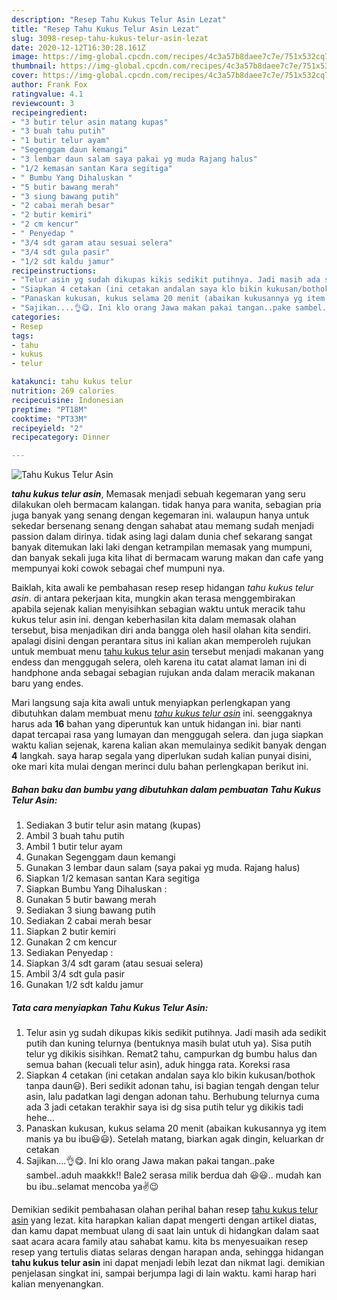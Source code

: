 ```yaml
---
description: "Resep Tahu Kukus Telur Asin Lezat"
title: "Resep Tahu Kukus Telur Asin Lezat"
slug: 3098-resep-tahu-kukus-telur-asin-lezat
date: 2020-12-12T16:30:28.161Z
image: https://img-global.cpcdn.com/recipes/4c3a57b8daee7c7e/751x532cq70/tahu-kukus-telur-asin-foto-resep-utama.jpg
thumbnail: https://img-global.cpcdn.com/recipes/4c3a57b8daee7c7e/751x532cq70/tahu-kukus-telur-asin-foto-resep-utama.jpg
cover: https://img-global.cpcdn.com/recipes/4c3a57b8daee7c7e/751x532cq70/tahu-kukus-telur-asin-foto-resep-utama.jpg
author: Frank Fox
ratingvalue: 4.1
reviewcount: 3
recipeingredient:
- "3 butir telur asin matang kupas"
- "3 buah tahu putih"
- "1 butir telur ayam"
- "Segenggam daun kemangi"
- "3 lembar daun salam saya pakai yg muda Rajang halus"
- "1/2 kemasan santan Kara segitiga"
- " Bumbu Yang Dihaluskan "
- "5 butir bawang merah"
- "3 siung bawang putih"
- "2 cabai merah besar"
- "2 butir kemiri"
- "2 cm kencur"
- " Penyedap "
- "3/4 sdt garam atau sesuai selera"
- "3/4 sdt gula pasir"
- "1/2 sdt kaldu jamur"
recipeinstructions:
- "Telur asin yg sudah dikupas kikis sedikit putihnya. Jadi masih ada sedikit putih dan kuning telurnya (bentuknya masih bulat utuh ya). Sisa putih telur yg dikikis sisihkan. Remat2 tahu, campurkan dg bumbu halus dan semua bahan (kecuali telur asin), aduk hingga rata. Koreksi rasa"
- "Siapkan 4 cetakan (ini cetakan andalan saya klo bikin kukusan/bothok tanpa daun😃). Beri sedikit adonan tahu, isi bagian tengah dengan telur asin, lalu padatkan lagi dengan adonan tahu. Berhubung telurnya cuma ada 3 jadi cetakan terakhir saya isi dg sisa putih telur yg dikikis tadi hehe..."
- "Panaskan kukusan, kukus selama 20 menit (abaikan kukusannya yg item manis ya bu ibu😃😃). Setelah matang, biarkan agak dingin, keluarkan dr cetakan"
- "Sajikan....👌😋. Ini klo orang Jawa makan pakai tangan..pake sambel..aduh maakkk!! Bale2 serasa milik berdua dah 😃😃.. mudah kan bu ibu..selamat mencoba ya✌😉"
categories:
- Resep
tags:
- tahu
- kukus
- telur

katakunci: tahu kukus telur 
nutrition: 269 calories
recipecuisine: Indonesian
preptime: "PT18M"
cooktime: "PT33M"
recipeyield: "2"
recipecategory: Dinner

---
```



![Tahu Kukus Telur Asin](https://img-global.cpcdn.com/recipes/4c3a57b8daee7c7e/751x532cq70/tahu-kukus-telur-asin-foto-resep-utama.jpg)

<b><i>tahu kukus telur asin</i></b>, Memasak menjadi sebuah kegemaran yang seru dilakukan oleh bermacam kalangan. tidak hanya para wanita, sebagian pria juga banyak yang senang dengan kegemaran ini. walaupun hanya untuk sekedar bersenang senang dengan sahabat atau memang sudah menjadi passion dalam dirinya. tidak asing lagi dalam dunia chef sekarang sangat banyak ditemukan laki laki dengan ketrampilan memasak yang mumpuni, dan banyak sekali juga kita lihat di bermacam warung makan dan cafe yang mempunyai koki cowok sebagai chef mumpuni nya.



Baiklah, kita awali ke pembahasan resep resep hidangan <i>tahu kukus telur asin</i>. di antara pekerjaan kita, mungkin akan terasa menggembirakan apabila sejenak kalian menyisihkan sebagian waktu untuk meracik tahu kukus telur asin ini. dengan keberhasilan kita dalam memasak olahan tersebut, bisa menjadikan diri anda bangga oleh hasil olahan kita sendiri. apalagi disini dengan perantara situs ini kalian akan memperoleh rujukan untuk membuat menu <u>tahu kukus telur asin</u> tersebut menjadi makanan yang endess dan menggugah selera, oleh karena itu catat alamat laman ini di handphone anda sebagai sebagian rujukan anda dalam meracik makanan baru yang endes.


Mari langsung saja kita awali untuk menyiapkan perlengkapan yang dibutuhkan dalam membuat menu <u><i>tahu kukus telur asin</i></u> ini. seenggaknya harus ada <b>16</b> bahan yang diperuntuk kan untuk hidangan ini. biar nanti dapat tercapai rasa yang lumayan dan menggugah selera. dan juga siapkan waktu kalian sejenak, karena kalian akan memulainya sedikit banyak dengan <b>4</b> langkah. saya harap segala yang diperlukan sudah kalian punyai disini, oke mari kita mulai dengan merinci dulu bahan perlengkapan berikut ini.

<!--inarticleads1-->

##### Bahan baku dan bumbu yang dibutuhkan dalam pembuatan Tahu Kukus Telur Asin:

1. Sediakan 3 butir telur asin matang (kupas)
1. Ambil 3 buah tahu putih
1. Ambil 1 butir telur ayam
1. Gunakan Segenggam daun kemangi
1. Gunakan 3 lembar daun salam (saya pakai yg muda. Rajang halus)
1. Siapkan 1/2 kemasan santan Kara segitiga
1. Siapkan  Bumbu Yang Dihaluskan :
1. Gunakan 5 butir bawang merah
1. Sediakan 3 siung bawang putih
1. Sediakan 2 cabai merah besar
1. Siapkan 2 butir kemiri
1. Gunakan 2 cm kencur
1. Sediakan  Penyedap :
1. Siapkan 3/4 sdt garam (atau sesuai selera)
1. Ambil 3/4 sdt gula pasir
1. Gunakan 1/2 sdt kaldu jamur




<!--inarticleads2-->

##### Tata cara menyiapkan Tahu Kukus Telur Asin:

1. Telur asin yg sudah dikupas kikis sedikit putihnya. Jadi masih ada sedikit putih dan kuning telurnya (bentuknya masih bulat utuh ya). Sisa putih telur yg dikikis sisihkan. Remat2 tahu, campurkan dg bumbu halus dan semua bahan (kecuali telur asin), aduk hingga rata. Koreksi rasa
1. Siapkan 4 cetakan (ini cetakan andalan saya klo bikin kukusan/bothok tanpa daun😃). Beri sedikit adonan tahu, isi bagian tengah dengan telur asin, lalu padatkan lagi dengan adonan tahu. Berhubung telurnya cuma ada 3 jadi cetakan terakhir saya isi dg sisa putih telur yg dikikis tadi hehe...
1. Panaskan kukusan, kukus selama 20 menit (abaikan kukusannya yg item manis ya bu ibu😃😃). Setelah matang, biarkan agak dingin, keluarkan dr cetakan
1. Sajikan....👌😋. Ini klo orang Jawa makan pakai tangan..pake sambel..aduh maakkk!! Bale2 serasa milik berdua dah 😃😃.. mudah kan bu ibu..selamat mencoba ya✌😉




Demikian sedikit pembahasan olahan perihal bahan resep <u>tahu kukus telur asin</u> yang lezat. kita harapkan kalian dapat mengerti dengan artikel diatas, dan kamu dapat membuat ulang di saat lain untuk di hidangkan dalam saat saat acara acara family atau sahabat kamu. kita bs menyesuaikan resep resep yang tertulis diatas selaras dengan harapan anda, sehingga hidangan <b>tahu kukus telur asin</b> ini dapat menjadi lebih lezat dan nikmat lagi. demikian penjelasan singkat ini, sampai berjumpa lagi di lain waktu. kami harap hari kalian menyenangkan.
